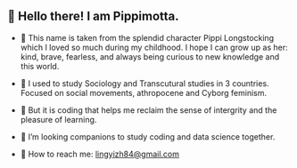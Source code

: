 ## 🍄 Hello there! I am Pippimotta. 
- 🧦 This name is taken from the splendid character Pippi Longstocking which I loved so much during my childhood.
  I hope I can grow up as her: kind, brave, fearless, and always being curious to new knowledge and this world.

- 🧠 I used to study Sociology and Transcutural studies in 3 countries. Focused on social movements, athropocene and Cyborg feminism. 
- 🌱 But it is coding that helps me reclaim the sense of intergrity and the pleasure of learning.
- 👀 I’m looking companions to study coding and data science together.
- 🍂 How to reach me: lingyizh84@gmail.com

<!---
pippimotta/pippimotta is a ✨ special ✨ repository because its `README.md` (this file) appears on your GitHub profile.
You can click the Preview link to take a look at your changes.
--->
